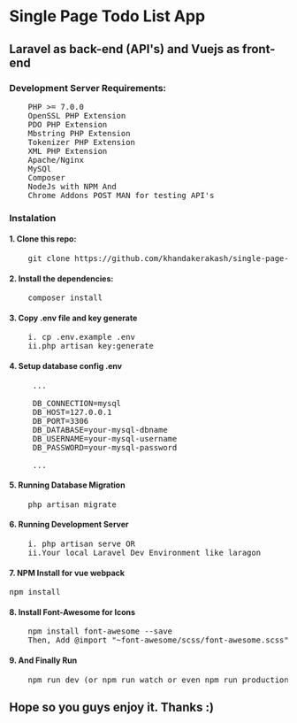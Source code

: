# Single Page Todo List App
## Laravel as back-end (API's) and Vuejs as front-end

### Development Server Requirements:
<pre>
    PHP >= 7.0.0
    OpenSSL PHP Extension
    PDO PHP Extension
    Mbstring PHP Extension
    Tokenizer PHP Extension
    XML PHP Extension
    Apache/Nginx
    MySQl
    Composer
    NodeJs with NPM And
    Chrome Addons POST MAN for testing API's
</pre>

### Instalation
#### 1. Clone this repo:

<pre>
    git clone https://github.com/khandakerakash/single-page-todo-list-using-laravel-vuejs.git
</pre>

#### 2. Install the dependencies:
<pre>
    composer install
</pre>

#### 3. Copy .env file and key generate
<pre>
    i. cp .env.example .env
    ii.php artisan key:generate
</pre>

#### 4. Setup database config .env
<pre>
     ...
     
     DB_CONNECTION=mysql
     DB_HOST=127.0.0.1
     DB_PORT=3306
     DB_DATABASE=your-mysql-dbname
     DB_USERNAME=your-mysql-username
     DB_PASSWORD=your-mysql-password
     
     ...
</pre>

#### 5. Running Database Migration
<pre>
    php artisan migrate
</pre>

#### 6. Running Development Server
<pre>
    i. php artisan serve OR
    ii.Your local Laravel Dev Environment like laragon
</pre>

#### 7. NPM Install for vue webpack
<pre>npm install</pre>

#### 8. Install Font-Awesome for Icons
<pre>
    npm install font-awesome --save
    Then, Add @import "~font-awesome/scss/font-awesome.scss"; in resources/assets/saas/app.scss
</pre>

#### 9. And Finally Run
<pre>
    npm run dev (or npm run watch or even npm run production)
</pre>

## Hope so you guys enjoy it. Thanks :)